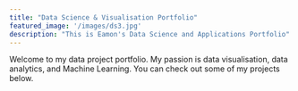 ```yaml
---
title: "Data Science & Visualisation Portfolio"
featured_image: '/images/ds3.jpg'
description: "This is Eamon's Data Science and Applications Portfolio"
---
```

Welcome to my data project portfolio. My passion is data visualisation, data analytics, and Machine Learning. You can check out some of my projects below.
